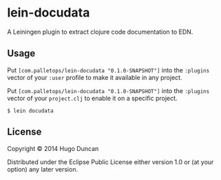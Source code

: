 # lein-docudata

A Leiningen plugin to extract clojure code documentation to EDN.

## Usage

Put `[com.palletops/lein-docudata "0.1.0-SNAPSHOT"]` into the
`:plugins` vector of your `:user` profile to make it available in any
project.

Put `[com.palletops/lein-docudata "0.1.0-SNAPSHOT"]` into the
`:plugins` vector of your `project.clj` to enable it on a specific
project.

    $ lein docudata

## License

Copyright © 2014 Hugo Duncan

Distributed under the Eclipse Public License either version 1.0 or (at
your option) any later version.
